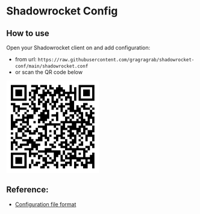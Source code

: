 # Shadowrocket Config

## How to use
Open your Shadowrocket client on and add configuration:
 - from url: `https://raw.githubusercontent.com/gragragrab/shadowrocket-conf/main/shadowrocket.conf`
 - or scan the QR code below

![QR code](https://raw.githubusercontent.com/gragragrab/shadowrocket-conf/main/images/config-qr.png)

## Reference:
 - [Configuration file format](https://manual.nssurge.com)
